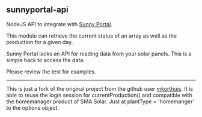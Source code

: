 sunnyportal-api
-------
NodeJS API to integrate with [Sunny Portal](https://www.sunnyportal.com/).

This module can retrieve the current status of an array as well as the production for a given day.

Sunny Portal lacks an API for reading data from your solar panels. This is a simple hack to access the data.

Please review the test for examples.

***
This is just a fork of the original project from the github user [mkorthuis](https://github.com/mkorthuis/sunnyportal-api).
It is able to reuse the login session for currentProduction() and compatible with the homemanager product of SMA Solar. Just at plantType = 'homemanger' to the options object.  